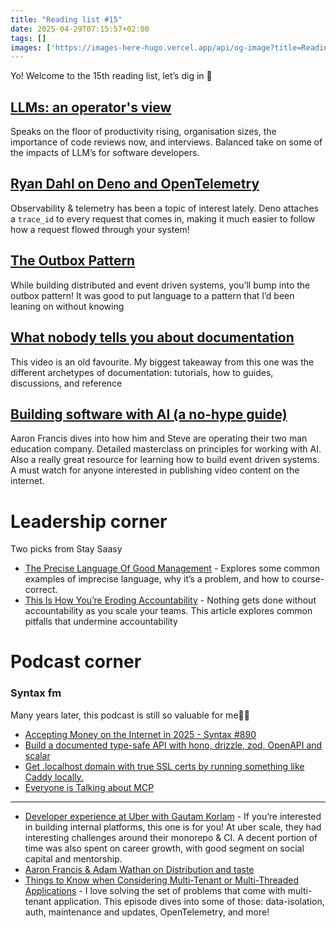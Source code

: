 ```yaml
---
title: "Reading list #15"
date: 2025-04-29T07:15:57+02:00
tags: []
images: ['https://images-here-hugo.vercel.app/api/og-image?title=Reading+list+%2315']
---
```


Yo! Welcome to the 15th reading list, let’s dig in 🫡
## [LLMs: an operator's view](https://theengineeringmanager.substack.com/p/llms-an-operators-view)
Speaks on the floor of productivity rising, organisation sizes, the importance of code reviews now, and interviews. Balanced take on some of the impacts of LLM’s for software developers.

## [Ryan Dahl on Deno and OpenTelemetry](https://youtu.be/u8FnYa31iek?si=WUqI7Jkgu3Q07nYU)
Observability & telemetry has been a topic of interest lately. Deno attaches a `trace_id` to every request that comes in, making it much easier to follow how a request flowed through your system!

## [The Outbox Pattern](https://guidefari.com/outbox)
While building distributed and event driven systems, you’ll bump into the outbox pattern! It was good to put language to a pattern that I’d been leaning on without knowing

## [What nobody tells you about documentation](https://www.youtube.com/watch?v=t4vKPhjcMZg)
This video is an old favourite. My biggest takeaway from this one was the different archetypes of documentation: tutorials, how to guides, discussions, and reference

## [Building software with AI \(a no-hype guide\)](https://youtu.be/BLMv8JKqP_8?si=DYbO2wzQIfjpcNm8)
Aaron Francis dives into how him and Steve are operating their two man education company. Detailed masterclass on principles for working with AI. Also a really great resource for learning how to build event driven systems. A must watch for anyone interested in publishing video content on the internet. 
# Leadership corner
Two picks from Stay Saasy
- [The Precise Language Of Good Management](https://staysaasy.com/management/2025/04/06/precise-language.html) - Explores some common examples of imprecise language, why it’s a problem, and how to course-correct.
- [This Is How You’re Eroding Accountability](https://staysaasy.com/management/2025/01/29/ways-youre-eroding-accountability.html) - Nothing gets done without accountability as you scale your teams. This article explores common pitfalls that undermine accountability

# Podcast corner
### Syntax fm
Many years later, this podcast is still so valuable for me🙌🏽
- [Accepting Money on the Internet in 2025 - Syntax #890](https://syntax.fm/show/890/accepting-money-on-the-internet-in-2025)
- [Build a documented type-safe API with hono, drizzle, zod, OpenAPI and scalar](https://youtu.be/sNh9PoM9sUE?si=jXbXjqbsm7g7sjH1)
- [Get .localhost domain with true SSL certs by running something like Caddy locally.](https://www.youtube.com/watch?v=y37RGg2F44w)
- [Everyone is Talking about MCP](https://www.youtube.com/watch?v=gFjk6uko-0U)
---
- [Developer experience at Uber with Gautam Korlam](https://newsletter.pragmaticengineer.com/p/developer-experience-at-uber) - If you’re interested in building internal platforms, this one is for you! At uber scale, they had interesting challenges around their monorepo & CI. A decent portion of time was also spent on career growth, with good segment on social capital and mentorship.
- [Aaron Francis & Adam Wathan on Distribution and taste](https://youtu.be/PzC5bxVWxUs?si=BfT9vI_YnEyy7QKh)
- [Things to Know when Considering Multi-Tenant or Multi-Threaded Applications](https://www.codingblocks.net/podcast/things-to-know-when-considering-multi-tenant-or-multi-threaded-applications/) - I love solving the set of problems that come with multi-tenant application. This episode dives into some of those: data-isolation, auth, maintenance and updates, OpenTelemetry, and more!